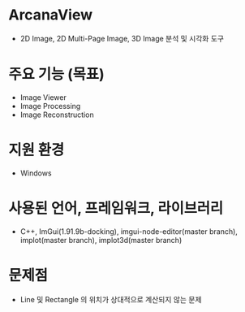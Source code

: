# ArcanaView
 - 2D Image, 2D Multi-Page Image, 3D Image 분석 및 시각화 도구

# 주요 기능 (목표)
 - Image Viewer
 - Image Processing
 - Image Reconstruction

# 지원 환경
 - Windows

# 사용된 언어, 프레임워크, 라이브러리
 - C++, ImGui(1.91.9b-docking), imgui-node-editor(master branch), implot(master branch), implot3d(master branch)

# 문제점
 - Line 및 Rectangle 의 위치가 상대적으로 계산되지 않는 문제
